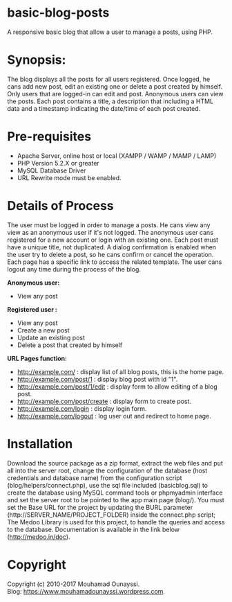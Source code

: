 # basic-blog-posts
A responsive basic blog that allow a user to manage a posts, using PHP.
# Synopsis:
The blog displays all the posts for all users registered. Once logged, he cans add new post, edit an existing one or delete a post created by himself. Only users that are logged-in can edit and post. Anonymous users can view the posts. Each post contains a title, a description that including a HTML data and a timestamp indicating the date/time of each post created.
# Pre-requisites
- Apache Server, online host or local (XAMPP / WAMP / MAMP / LAMP)
- PHP Version 5.2.X or greater
- MySQL Database Driver
- URL Rewrite mode must be enabled.

# Details of Process
The user must be logged in order to manage a posts. He cans view any view as an anonymous user if it's not logged.
The anonymous user cans registered for a new account or login with an existing one. Each post must have a unique title, not duplicated. A dialog confirmation is enabled when the user try to delete a post, so he cans confirm or cancel the operation. Each page has a specific link to access the related template. The user cans logout any time during the process of the blog. 

**Anonymous user:** 
- View any post

**Registered user :** 
- View any post
- Create a new post
- Update an existing post
- Delete a post that created by himself

**URL Pages function:**
- http://example.com/ : display list of all blog posts, this is the home page.
- http://example.com/post/1 : display blog post with id "1".
- http://example.com/post/1/edit : display form to allow editing of a blog post.
- http://example.com/post/create : display form to create post.
- http://example.com/login : display login form.
- http://example.com/logout : log user out and redirect to home page.

# Installation
Download the source package as a zip format, extract the web files and put all into the server root, change the configuration of the database (host credentials and database name) from the configuration script (blog/helpers/connect.php), use the sql file included (basicblog.sql) to create the database using MySQL command tools or phpmyadmin interface  and set the server root to be pointed to the app main page (blog/). You must set the Base URL for the project by updating the BURL parameter (http://SERVER_NAME/PROJECT_FOLDER) inside the connect.php script;
The Medoo Library is used for this project, to handle the queries and access to the database. 
Documentation is available in the link below  (http://medoo.in/doc).

# Copyright
Copyright (c) 2010-2017 Mouhamad Ounayssi.<br>
Blog: https://www.mouhamadounayssi.wordpress.com.

